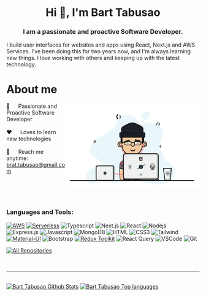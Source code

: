 
<!-- Intro  -->
<h1 align="center">Hi 👋, I'm Bart Tabusao</h1>
<h3 align="center">I am a passionate and proactive Software Developer.</h3>
I build user interfaces for websites and apps using React, Next.js and AWS Services. I've been doing this for two years now, and I'm always learning new things. I love working with others and keeping up with the latest technology.


<!-- About Section -->
 # About me

<p>
 <img align="right" width="350" src="/img/coding.gif" alt="Coding gif" />
  
 🚀 &emsp; Passionate and Proactive Software Developer <br/><br/>
 ❤️ &emsp; Loves to learn new technologies <br/><br/>
 📧 &emsp; Reach me anytime: brat.tabusao@gmail.com <br/><br/>
 
</p>

<br/>
<br/>

<h3 align="left">Languages and Tools:</h3>

[![AWS](https://img.shields.io/badge/AWS-Amazon%20Web%20Services-orange?style=for-the-badge&logo=amazon-aws&logoColor=white)](https://aws.amazon.com/)
[![Serverless](https://img.shields.io/badge/Serverless-Framework-orange?style=for-the-badge&logo=serverless&logoColor=white)](https://www.serverless.com/)
![Typescript](https://img.shields.io/badge/Typescript-007acc?style=for-the-badge&labelColor=black&logo=typescript&logoColor=007acc)
![Next.js](https://img.shields.io/badge/next.js-000000?style=for-the-badge&logo=nextdotjs&logoColor=white)
![React](https://img.shields.io/badge/-React-61DBFB?style=for-the-badge&labelColor=black&logo=react&logoColor=61DBFB)
![Nodejs](https://img.shields.io/badge/Nodejs-3C873A?style=for-the-badge&labelColor=black&logo=node.js&logoColor=3C873A)
![Express.js](https://img.shields.io/badge/Express.js-000000?style=for-the-badge&logo=express&logoColor=white)
![Javascript](https://img.shields.io/badge/Javascript-F0DB4F?style=for-the-badge&labelColor=black&logo=javascript&logoColor=F0DB4F)
![MongoDB](https://img.shields.io/badge/MongoDB-4EA94B?style=for-the-badge&logo=mongodb&logoColor=white)
![HTML](https://img.shields.io/badge/HTML5-E34F26?style=for-the-badge&logo=html5&logoColor=white)
![CSS3](https://img.shields.io/badge/CSS3-1572B6?style=for-the-badge&logo=css3&logoColor=white)
![Tailwind](https://img.shields.io/badge/Tailwind_CSS-092749?style=for-the-badge&logo=tailwindcss&logoColor=06B6D4&labelColor=000000)
[![Material-UI](https://img.shields.io/badge/Material--UI-0081CB?style=for-the-badge&logo=material-ui&logoColor=white)](https://material-ui.com/)
![Bootstrap](https://img.shields.io/badge/Bootstrap-563D7C?style=for-the-badge&logo=bootstrap&logoColor=white)
[![Redux Toolkit](https://img.shields.io/badge/Redux_Toolkit-764ABC?style=for-the-badge&logo=redux&logoColor=white)](https://redux-toolkit.js.org/)
![React Query](https://img.shields.io/badge/-React_Query-FF4154?style=for-the-badge&logo=react%20query&logoColor=white)
![VSCode](https://img.shields.io/badge/Visual_Studio-0078d7?style=for-the-badge&logo=visual%20studio&logoColor=white)
![Git](https://img.shields.io/badge/Git-F05032?style=for-the-badge&logo=git&logoColor=white)

<p align="left">
  <a href="https://github.com/Bart-15?tab=repositories" target="_blank"><img alt="All Repositories" title="All Repositories" src="https://img.shields.io/badge/-All%20Repos-2962FF?style=for-the-badge&logo=koding&logoColor=white"/></a>
</p>



<br/>
<hr/>
<br/>

<a> 
  <a href="https://github.com/Bart-15"><img alt="Bart Tabusao Github Stats" src="https://denvercoder1-github-readme-stats.vercel.app/api?username=Bart-15&show_icons=true&count_private=true&theme=react&border_color=7F3FBF&bg_color=0D1117&title_color=F85D7F&icon_color=F8D866" height="192px" width="49.5%"/></a>
  <a href="https://github.com/Bart-15"><img alt="Bart Tabusao Top languages" src="https://denvercoder1-github-readme-stats.vercel.app/api/top-langs/?username=Bart-15&langs_count=8&layout=compact&theme=react&border_color=7F3FBF&bg_color=0D1117&title_color=F85D7F&icon_color=F8D866" height="192px" width="49.5%"/></a>
  <br/>
</a>
